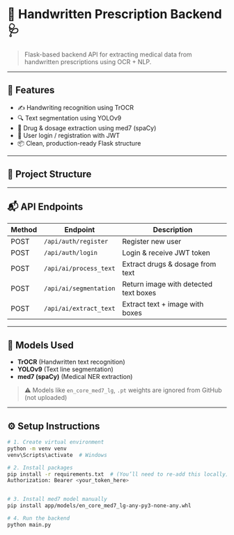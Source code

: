 # 🧾 Handwritten Prescription Backend 🩺

> Flask-based backend API for extracting medical data from handwritten prescriptions using OCR + NLP.

---

## 🚀 Features

- ✍️ Handwriting recognition using TrOCR
- 🔍 Text segmentation using YOLOv9
- 💊 Drug & dosage extraction using med7 (spaCy)
- 🔐 User login / registration with JWT
- 📦 Clean, production-ready Flask structure

---

## 📂 Project Structure


---

## 📬 API Endpoints

| Method | Endpoint                        | Description                             |
|--------|----------------------------------|-----------------------------------------|
| POST   | `/api/auth/register`            | Register new user                       |
| POST   | `/api/auth/login`               | Login & receive JWT token               |
| POST   | `/api/ai/process_text`          | Extract drugs & dosage from text        |
| POST   | `/api/ai/segmentation`          | Return image with detected text boxes   |
| POST   | `/api/ai/extract_text`          | Extract text + image with boxes         |

---

## 🧠 Models Used

- **TrOCR** (Handwritten text recognition)  
- **YOLOv9** (Text line segmentation)  
- **med7 (spaCy)** (Medical NER extraction)

> ⚠️ Models like `en_core_med7_lg`, `.pt` weights are ignored from GitHub (not uploaded)

---

## ⚙️ Setup Instructions

```bash
# 1. Create virtual environment
python -m venv venv
venv\Scripts\activate  # Windows

# 2. Install packages
pip install -r requirements.txt  # (You’ll need to re-add this locally)
Authorization: Bearer <your_token_here>


# 3. Install med7 model manually
pip install app/models/en_core_med7_lg-any-py3-none-any.whl

# 4. Run the backend
python main.py
